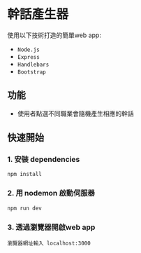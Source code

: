 # 幹話產生器
使用以下技術打造的簡單web app: 
- `Node.js`
- `Express`
- `Handlebars`
- `Bootstrap`

## 功能
- 使用者點選不同職業會隨機產生相應的幹話

## 快速開始
### 1. 安裝 dependencies
```
npm install
```
### 2. 用 nodemon 啟動伺服器
```
npm run dev
```
### 3. 透過瀏覽器開啟web app
```
瀏覽器網址輸入 localhost:3000
```





